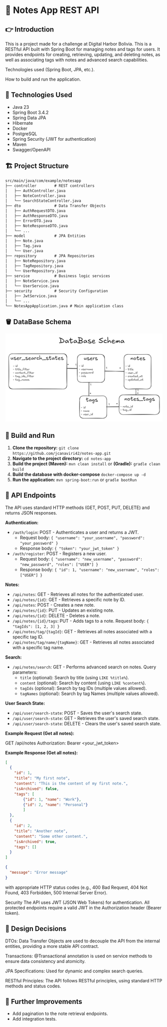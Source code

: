 # 📒 Notes App REST API

## 👉 Introduction
This is a project made for a challenge at Digital Harbor Bolivia.
This is a RESTful API built with Spring Boot for managing notes and tags for users. It provides endpoints for creating, retrieving, updating, and deleting notes, as well as associating tags with notes and advanced search capabilities.

Technologies used (Spring Boot, JPA, etc.).

How to build and run the application.

## 🍵 Technologies Used 

*   Java 23
*   Spring Boot 3.4.2
*   Spring Data JPA
*   Hibernate
*   Docker
*   PostgreSQL
*   Spring Security (JWT for authentication)
*   Maven
*   Swagger/OpenAPI

## 🏗️ Project Structure

```
src/main/java/com/example/notesapp
├── controller        # REST controllers
│   ├── AuthController.java
│   ├── NoteController.java
│   └── SearchStateController.java
├── dto               # Data Transfer Objects
│   ├── AuthRequestDTO.java
│   ├── AuthResponseDTO.java
│   ├── ErrorDTO.java
│   ├── NoteResponseDTO.java
│   └── ...
├── model             # JPA Entities
│   ├── Note.java
│   ├── Tag.java
│   └── User.java
├── repository        # JPA Repositories
│   ├── NoteRepository.java
│   ├── TagRepository.java
│   └── UserRepository.java
├── service           # Business logic services
│   ├── NoteService.java
│   └── UserService.java
├── security          # Security Configuration
│   ├── JwtService.java
│   └── ...
└── NotesAppApplication.java # Main application class
```

## 🪣 DataBase Schema

![img.png](img.png)

## 🚀 Build and Run

1.  **Clone the repository:** `git clone https://github.com/jcanaviri42/notes-app.git`
2.  **Navigate to the project directory:** `cd notes-app`
3.  **Build the project (Maven):** `mvn clean install` or **(Gradle):** `gradle clean build`
4. **Build the database with docker-compose** `docker-compose up -d`
5. **Run the application:** `mvn spring-boot:run` or `gradle bootRun`

## 🚪 API Endpoints

The API uses standard HTTP methods (GET, POST, PUT, DELETE) and returns JSON responses.

**Authentication:**

*   `/auth/login`: POST - Authenticates a user and returns a JWT.
    *   Request body: `{ "username": "your_username", "password": "your_password" }`
    *   Response body: `{ "token": "your_jwt_token" }`
*   `/auth/register`: POST - Registers a new user.
    *   Request body: `{ "username": "new_username", "password": "new_password", "roles": ["USER"] }`
    *   Response body: `{ "id": 1, "username": "new_username", "roles":["USER"] }`

**Notes:**

*   `/api/notes`: GET - Retrieves all notes for the authenticated user.
*   `/api/notes/{id}`: GET - Retrieves a specific note by ID.
*   `/api/notes`: POST - Creates a new note.
*   `/api/notes/{id}`: PUT - Updates an existing note.
*   `/api/notes/{id}`: DELETE - Deletes a note.
*   `/api/notes/{id}/tags`: PUT - Adds tags to a note. Request body: `{ "tagIds": [1, 2, 3] }`
*   `/api/notes/tag/{tagId}`: GET - Retrieves all notes associated with a specific tag ID.
* `/api/notes/tag/name/{tagName}`: GET - Retrieves all notes associated with a specific tag name.

**Search:**

*   `/api/notes/search`: GET - Performs advanced search on notes. Query parameters:
    *   `title` (optional): Search by title (using `LIKE %title%`).
    *   `content` (optional): Search by content (using `LIKE %content%`).
    *   `tagIds` (optional): Search by tag IDs (multiple values allowed).
    * `tagNames` (optional): Search by tag Names (multiple values allowed).

**User Search State:**

*   `/api/user/search-state`: POST - Saves the user's search state.
*   `/api/user/search-state`: GET - Retrieves the user's saved search state.
*   `/api/user/search-state`: DELETE - Clears the user's saved search state.

**Example Request (Get all notes):**

GET /api/notes
Authorization: Bearer <your_jwt_token>


**Example Response (Get all notes):**

```json
[
  {
    "id": 1,
    "title": "My first note",
    "content": "This is the content of my first note.",
    "isArchived": false,
    "tags": [
        {"id": 1, "name": "Work"},
        {"id": 2, "name": "Personal"}
        ]
  },
  {
    "id": 2,
    "title": "Another note",
    "content": "Some other content.",
    "isArchived": true,
    "tags": []
  }
]
```
```JSON
{
  "message": "Error message"
}
```
with appropriate HTTP status codes (e.g., 400 Bad Request, 404 Not Found, 403 Forbidden, 500 Internal Server Error).

Security
The API uses JWT (JSON Web Tokens) for authentication. All protected endpoints require a valid JWT in the Authorization header (Bearer token).

## 🎨 Design Decisions
DTOs: Data Transfer Objects are used to decouple the API from the internal entities, providing a more stable API contract.

Transactions: @Transactional annotation is used on service methods to ensure data consistency and atomicity.

JPA Specifications: Used for dynamic and complex search queries.

RESTful Principles: The API follows RESTful principles, using standard HTTP
methods and status codes.

## 🤔 Further Improvements
* Add pagination to the note retrieval endpoints.
* Add integration tests.
